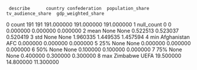      describe      country confederation  population_share  tv_audience_share  gdp_weighted_share
0       count          191           191        191.000000         191.000000          191.000000
1  null_count            0             0          0.000000           0.000000            0.000000
2        mean         None          None          0.522513           0.523037            0.520419
3         std         None          None          1.960335           1.449535            1.457594
4         min  Afghanistan           AFC          0.000000           0.000000            0.000000
5         25%         None          None          0.000000           0.000000            0.000000
6         50%         None          None          0.100000           0.100000            0.000000
7         75%         None          None          0.400000           0.300000            0.300000
8         max     Zimbabwe          UEFA         19.500000          14.800000           11.300000